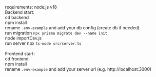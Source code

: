 requirements: node.js v18<br>
Backend start: <br>
cd backend<br>
npm install<br>
rename `.env-example` and add your db config (create db if needed)<br>
run migration `npx prisma migrate dev --name init`<br>
node importCsv.js<br>
run server npx `ts-node src/server.ts`<br>
<br>
Frontend start:<br>
cd frontend<br>
npm install<br>
rename `.env-example` and add your server url (e.g. http://localhost:3000)<br>

